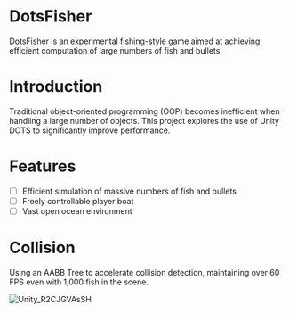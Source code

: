 # DotsFisher
DotsFisher is an experimental fishing-style game aimed at achieving efficient computation of large numbers of fish and bullets.

# Introduction
Traditional object-oriented programming (OOP) becomes inefficient when handling a large number of objects. This project explores the use of Unity DOTS to significantly improve performance.

# Features
- [ ] Efficient simulation of massive numbers of fish and bullets  
- [ ] Freely controllable player boat  
- [ ] Vast open ocean environment

# Collision
Using an AABB Tree to accelerate collision detection, maintaining over 60 FPS even with 1,000 fish in the scene.

![Unity_R2CJGVAsSH](https://github.com/user-attachments/assets/92fc831c-4eca-443d-85a4-30fa031c007a)

